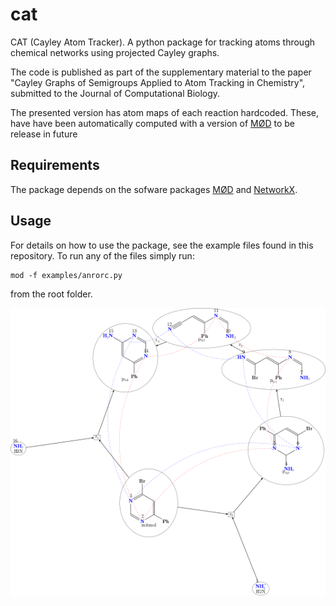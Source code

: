 # cat
CAT (Cayley Atom Tracker). A python package for
tracking atoms through chemical networks using projected Cayley graphs.

The code is published as part of the supplementary material to
the paper "Cayley Graphs of Semigroups Applied to
Atom Tracking in Chemistry", submitted to the Journal of Computational Biology.

The presented version has atom maps of each reaction hardcoded.
These, have have been automatically 
computed with a version of [MØD](https://cheminf.imada.sdu.dk/mod/) to be release in future

## Requirements
The package depends on the sofware packages [MØD](https://cheminf.imada.sdu.dk/mod/)
and [NetworkX](https://networkx.org/).

## Usage
For details on how to use the package, see the example files found in this
repository. To run any of the files simply run: 
```
mod -f examples/anrorc.py
```
from the root folder.

<p align="center">
  <img src="https://github.com/Nojgaard/cat/blob/main/figs/anrorc_network.png" alt=""/>
</p>

